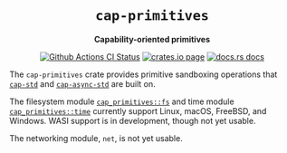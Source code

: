 <div align="center">
  <h1><code>cap-primitives</code></h1>

  <p>
    <strong>Capability-oriented primitives</strong>
  </p>

  <p>
    <a href="https://github.com/bytecodealliance/cap-std/actions?query=workflow%3ACI"><img src="https://github.com/bytecodealliance/cap-std/workflows/CI/badge.svg" alt="Github Actions CI Status" /></a>
    <a href="https://crates.io/crates/cap-primitives"><img src="https://img.shields.io/crates/v/cap-primitives.svg" alt="crates.io page" /></a>
    <a href="https://docs.rs/cap-primitives"><img src="https://docs.rs/cap-primitives/badge.svg" alt="docs.rs docs" /></a>
  </p>
</div>

The `cap-primitives` crate provides primitive sandboxing operations that
[`cap-std`] and [`cap-async-std`] are built on.

The filesystem module [`cap_primitives::fs`] and time module
[`cap_primitives::time`] currently support Linux, macOS, FreeBSD, and Windows.
WASI support is in development, though not yet usable.

The networking module, `net`, is not yet usable.

[`cap-std`]: https://github.com/bytecodealliance/cap-std/blob/main/cap-std/README.md
[`cap-async-std`]: https://github.com/bytecodealliance/cap-std/blob/main/cap-async-std/README.md
[`cap_primitives::fs`]: https://docs.rs/cap-primitives/current/cap_primitives/fs/index.html
[`cap_primitives::time`]: https://docs.rs/cap-primitives/current/cap_primitives/time/index.html
